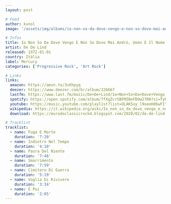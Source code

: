 ```yaml
---
layout: post

# Feed
author: kvnol
image: '/assets/img/albums/io-non-so-da-dove-vengo-e-non-so-dove-mai-andro-uomo-il-nome-che-mi-han-dato.jpg'

# Infos
title: Io Non So Da Dove Vengo E Non So Dove Mai Andrò, Uomo È Il Nome Che Mi Han Dato
artist: De De Lind
released: 1972-01-01
country: Itália
label: Mercury
categories: ['Progressive Rock', 'Art Rock']

# Links
links:
  amazon: https://amzn.to/3sKhpyq
  deezer: https://www.deezer.com/br/album/226667
  lastfm: https://www.last.fm/music/De+De+Lind/Io+Non+So+Da+Dove+Vengo,+E+Non+So+Dove+Mai+Andro%27.Uomo+E%27+Il+Nome+Che+Mi+Han+Dato
  spotify: https://open.spotify.com/album/7fXgZcrSBFMIBeFDOw27R0?si=Tyhk6-itRSi6FJyQ2p2WSg
  youtube: https://music.youtube.com/playlist?list=OLAK5uy_l9oeoHd6wFItveNK_TX0ced8W2AZ-8NJo
  wikipedia: https://it.wikipedia.org/wiki/Io_non_so_da_dove_vengo_e_non_so_dove_mai_andr%C3%B2._Uomo_%C3%A8_il_nome_che_mi_han_dato
  download: https://murodoclassicrock4.blogspot.com/2020/02/de-de-lind-io-non-so-da-dove-vengo-e.html

# Tracklist
tracklist:
  - name: Fuga E Morte
    duration: '7:20'
  - name: Indietro Nel Tempo
    duration: '4:10'
  - name: Paura Del Niente
    duration: '7:46'
  - name: Smarrimento
    duration: '7:59'
  - name: Cimitero Di Guerra
    duration: '5:19'
  - name: Voglia Di Rivivere
    duration: '3:34'
  - name: E Poi
    duration: '2:05'
---
```

